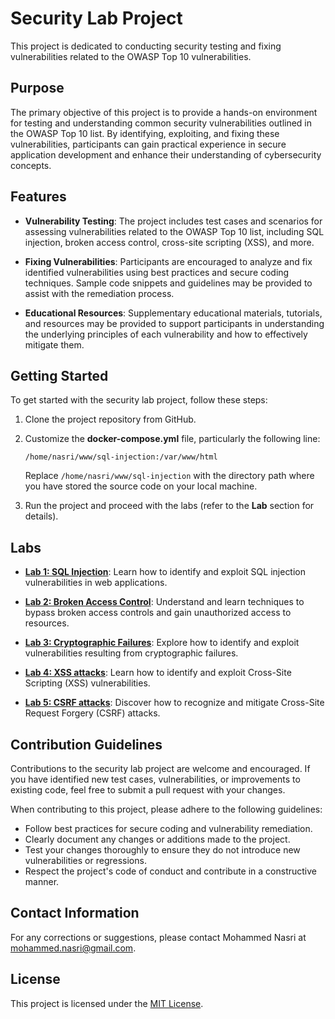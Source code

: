 # Security Lab Project

This project is dedicated to conducting security testing and fixing vulnerabilities related to the OWASP Top 10 vulnerabilities.

## Purpose

The primary objective of this project is to provide a hands-on environment for testing and understanding common security vulnerabilities outlined in the OWASP Top 10 list. By identifying, exploiting, and fixing these vulnerabilities, participants can gain practical experience in secure application development and enhance their understanding of cybersecurity concepts.

## Features

- **Vulnerability Testing**: The project includes test cases and scenarios for assessing vulnerabilities related to the OWASP Top 10 list, including SQL injection, broken access control, cross-site scripting (XSS), and more.
  
- **Fixing Vulnerabilities**: Participants are encouraged to analyze and fix identified vulnerabilities using best practices and secure coding techniques. Sample code snippets and guidelines may be provided to assist with the remediation process.

- **Educational Resources**: Supplementary educational materials, tutorials, and resources may be provided to support participants in understanding the underlying principles of each vulnerability and how to effectively mitigate them.

## Getting Started

To get started with the security lab project, follow these steps:

1. Clone the project repository from GitHub.
2. Customize the **docker-compose.yml** file, particularly the following line:
    
	```
	/home/nasri/www/sql-injection:/var/www/html
	```
	Replace `/home/nasri/www/sql-injection` with the directory path where you have stored the source code on your local machine.
3. Run the project and proceed with the labs (refer to the **Lab** section for details).


## Labs

- **[Lab 1: SQL Injection](https://github.com/nasri-lab/security-jsp/blob/main/labs/lab1-en.md)**: Learn how to identify and exploit SQL injection vulnerabilities in web applications.

- **[Lab 2: Broken Access Control](https://github.com/nasri-lab/security-jsp/blob/main/labs/lab2-en.md)**: Understand and learn techniques to bypass broken access controls and gain unauthorized access to resources.

- **[Lab 3: Cryptographic Failures](https://github.com/nasri-lab/security-jsp/blob/main/labs/lab3-en.md)**: Explore how to identify and exploit vulnerabilities resulting from cryptographic failures.

- **[Lab 4: XSS attacks](https://github.com/nasri-lab/security-jsp/blob/main/labs/lab4-en.md)**: Learn how to identify and exploit Cross-Site Scripting (XSS) vulnerabilities.

- **[Lab 5: CSRF attacks](https://github.com/nasri-lab/security-jsp/blob/main/labs/lab5-en.md)**: Discover how to recognize and mitigate Cross-Site Request Forgery (CSRF) attacks.

## Contribution Guidelines

Contributions to the security lab project are welcome and encouraged. If you have identified new test cases, vulnerabilities, or improvements to existing code, feel free to submit a pull request with your changes.

When contributing to this project, please adhere to the following guidelines:

- Follow best practices for secure coding and vulnerability remediation.
- Clearly document any changes or additions made to the project.
- Test your changes thoroughly to ensure they do not introduce new vulnerabilities or regressions.
- Respect the project's code of conduct and contribute in a constructive manner.

## Contact Information

For any corrections or suggestions, please contact Mohammed Nasri at [mohammed.nasri@gmail.com](mailto:mohammed.nasri@gmail.com).

## License

This project is licensed under the [MIT License](LICENSE).

